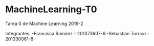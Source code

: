 # MachineLearning-T0
Tarea 0 de Machine Learning 2019-2

Integrantes:
  -Francisca Ramírez - 201373607-6
  -Sebastián Torrico - 201330061-8
